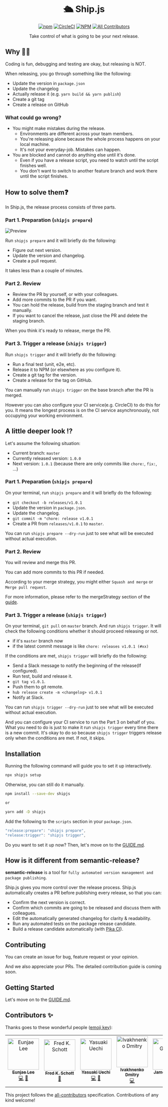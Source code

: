 <h1 align="center">🛳 Ship.js</h1>

<p align="center">
  <a href="http://npmjs.com/package/shipjs"><img alt="npm" src="https://img.shields.io/npm/v/shipjs"></a>
  <a href="https://circleci.com/gh/algolia/shipjs"><img alt="CircleCI" src="https://img.shields.io/circleci/build/gh/algolia/shipjs"></a>
  <a href="https://github.com/algolia/shipjs/blob/master/LICENSE"><img alt="NPM" src="https://img.shields.io/npm/l/shipjs"></a>
  <a href="https://github.com/algolia/shipjs/graphs/contributors"><img alt="All Contributors" src="https://img.shields.io/badge/all_contributors-3-orange.svg"></a>
</p>

<p align="center">
  Take control of what is going to be your next release.
</p>

## Why 🤷🏻‍

Coding is fun, debugging and testing are okay, but releasing is NOT.

When releasing, you go through something like the following:

- Update the version in `package.json`
- Update the changelog
- Actually release it (e.g. `yarn build && yarn publish`)
- Create a git tag
- Create a release on GitHub

### What could go wrong?

- You might make mistakes during the release.
  - Environments are different across your team members.
  - You're releasing alone because the whole process happens on your local machine.
  - It's not your everyday-job. Mistakes can happen.
- You are blocked and cannot do anything else until it's done.
  - Even if you have a release script, you need to watch until the script finishes well.
  - You don't want to switch to another feature branch and work there until the script finishes.

## How to solve them❓

In Ship.js, the release process consists of three parts.

### Part 1. Preparation (`shipjs prepare`)

![Preview][gif]

Run `shipjs prepare` and it will briefly do the following:

- Figure out next version.
- Update the version and changelog.
- Create a pull request.

It takes less than a couple of minutes.

### Part 2. Review

- Review the PR by yourself, or with your colleagues.
- Add more commits to the PR if you want.
- You can hold the release, build from the staging branch and test it manually.
- If you want to cancel the release, just close the PR and delete the staging branch.

When you think it's ready to release, merge the PR.

### Part 3. Trigger a release (`shipjs trigger`)

Run `shipjs trigger` and it will briefly do the following:

- Run a final test (unit, e2e, etc).
- Release it to NPM (or elsewhere as you configure it).
- Create a git tag for the version.
- Create a release for the tag on GitHub.

You can manually run `shipjs trigger` on the base branch after the PR is merged.

However you can also configure your CI service(e.g. CircleCI) to do this for you. It means the longest process is on the CI service asynchronously, not occupying your working environment.

## A little deeper look ⁉️

Let's assume the following situation:

- Current branch: `master`
- Currently released version: `1.0.0`
- Next version: `1.0.1` (because there are only commits like `chore:`, `fix:`, ...)

### Part 1. Preparation (`shipjs prepare`)

On your terminal, run `shipjs prepare` and it will briefly do the following:

- `git checkout -b releases/v1.0.1`
- Update the version in `package.json`.
- Update the changelog.
- `git commit -m "chore: release v1.0.1`
- Create a PR from `releases/v1.0.1` to `master`.

You can run `shipjs prepare --dry-run` just to see what will be executed without actual execution.

### Part 2. Review

You will review and merge this PR.

You can add more commits to this PR if needed.

According to your merge strategy, you might either `Squash and merge` or `Merge pull request`.

For more information, please refer to the mergeStrategy section of the [guide][guide-merge-strategy].

### Part 3. Trigger a release (`shipjs trigger`)

On your terminal, `git pull` on `master` branch. And run `shipjs trigger`. It will check the following conditions whether it should proceed releasing or not.

- if it's `master` branch now
- if the latest commit message is like `chore: releases v1.0.1 (#xx)`

If the conditions are met, `shipjs trigger` will briefly do the following:

- Send a Slack message to notify the beginning of the release(If configured).
- Run test, build and release it.
- `git tag v1.0.1`.
- Push them to git remote.
- `hub release create -m <changelog> v1.0.1`
- Notify at Slack.

You can run `shipjs trigger --dry-run` just to see what will be executed without actual execution.

And you can configure your CI service to run the Part 3 on behalf of you. What you need to do is just to make it run `shipjs trigger` every time there is a new commit. It's okay to do so because `shipjs trigger` triggers release only when the conditions are met. If not, it skips.

## Installation

Running the following command will guide you to set it up interactively.

```bash
npx shipjs setup
```

Otherwise, you can still do it manually.

```bash
npm install --save-dev shipjs

or

yarn add -D shipjs
```

Add the following to the `scripts` section in your `package.json`.

```js
"release:prepare": "shipjs prepare",
"release:trigger": "shipjs trigger",
```

Do you want to set it up now? Then, let's move on to the [GUIDE.md][guide].

## How is it different from semantic-release?

**semantic-release** is a tool for `fully automated version management and package publishing`.

Ship.js gives you more control over the release process. Ship.js automatically creates a PR before publishing every release, so that you can:

- Confirm the next version is correct.
- Confirm which commits are going to be released and discuss them with colleagues.
- Edit the automatically generated changelog for clarity & readability.
- Run any automated tests on the package release candidate.
- Build a release candidate automatically (with [Pika CI](https://github.com/marketplace/pika-ci-cd)).

## Contributing

You can create an issue for bug, feature request or your opinion.

And we also appreciate your PRs. The detailed contribution guide is coming soon.

## Getting Started

Let's move on to the [GUIDE.md][guide].

[gif]: https://github.com/algolia/shipjs/blob/master/preview.gif
[guide]: https://github.com/algolia/shipjs/blob/master/GUIDE.md
[guide-merge-strategy]: https://github.com/algolia/shipjs/blob/master/GUIDE.md#mergestrategy

## Contributors ✨

Thanks goes to these wonderful people ([emoji key](https://allcontributors.org/docs/en/emoji-key)):

<!-- ALL-CONTRIBUTORS-LIST:START - Do not remove or modify this section -->
<!-- prettier-ignore-start -->
<!-- markdownlint-disable -->
<table>
  <tr>
    <td align="center"><a href="https://twitter.com/eunjae_lee"><img src="https://avatars3.githubusercontent.com/u/499898?v=4" width="100px;" alt="Eunjae Lee"/><br /><sub><b>Eunjae Lee</b></sub></a><br /><a href="https://github.com/algolia/shipjs/commits?author=eunjae-lee" title="Code">💻</a> <a href="https://github.com/algolia/shipjs/commits?author=eunjae-lee" title="Documentation">📖</a></td>
    <td align="center"><a href="http://www.fredkschott.com"><img src="https://avatars1.githubusercontent.com/u/622227?v=4" width="100px;" alt="Fred K. Schott"/><br /><sub><b>Fred K. Schott</b></sub></a><br /><a href="https://github.com/algolia/shipjs/commits?author=FredKSchott" title="Documentation">📖</a></td>
    <td align="center"><a href="https://uechi.io"><img src="https://avatars0.githubusercontent.com/u/431808?v=4" width="100px;" alt="Yasuaki Uechi"/><br /><sub><b>Yasuaki Uechi</b></sub></a><br /><a href="https://github.com/algolia/shipjs/commits?author=uetchy" title="Code">💻</a> <a href="https://github.com/algolia/shipjs/commits?author=uetchy" title="Documentation">📖</a></td>
    <td align="center"><a href="https://jeetiss.github.io/"><img src="https://avatars1.githubusercontent.com/u/6726016?v=4" width="100px;" alt="Ivakhnenko Dmitry"/><br /><sub><b>Ivakhnenko Dmitry</b></sub></a><br /><a href="https://github.com/algolia/shipjs/commits?author=jeetiss" title="Code">💻</a></td>
    <td align="center"><a href="https://ghuser.io/jamesgeorge007"><img src="https://avatars2.githubusercontent.com/u/25279263?v=4" width="100px;" alt="James George"/><br /><sub><b>James George</b></sub></a><br /><a href="https://github.com/algolia/shipjs/commits?author=jamesgeorge007" title="Code">💻</a></td>
  </tr>
</table>

<!-- markdownlint-enable -->
<!-- prettier-ignore-end -->
<!-- ALL-CONTRIBUTORS-LIST:END -->

This project follows the [all-contributors](https://github.com/all-contributors/all-contributors) specification. Contributions of any kind welcome!
